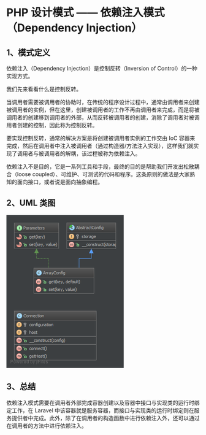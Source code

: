 # PHP 设计模式 —— 依赖注入模式（Dependency Injection）
## 1、模式定义
依赖注入（Dependency Injection）是控制反转（Inversion of Control）的一种实现方式。

我们先来看看什么是控制反转。

当调用者需要被调用者的协助时，在传统的程序设计过程中，通常由调用者来创建被调用者的实例，但在这里，创建被调用者的工作不再由调用者来完成，而是将被调用者的创建移到调用者的外部，从而反转被调用者的创建，消除了调用者对被调用者创建的控制，因此称为控制反转。

要实现控制反转，通常的解决方案是将创建被调用者实例的工作交由 IoC 容器来完成，然后在调用者中注入被调用者（通过构造器/方法注入实现），这样我们就实现了调用者与被调用者的解耦，该过程被称为依赖注入。

依赖注入不是目的，它是一系列工具和手段，最终的目的是帮助我们开发出松散耦合（loose coupled）、可维护、可测试的代码和程序。这条原则的做法是大家熟知的面向接口，或者说是面向抽象编程。

## 2、UML 类图
![Dependency-Injection-UML.png](/static/images/Dependency-Injection-UML.png)

## 3、总结
依赖注入模式需要在调用者外部完成容器创建以及容器中接口与实现类的运行时绑定工作，在 Laravel 中该容器就是服务容器，而接口与实现类的运行时绑定则在服务提供者中完成。此外，除了在调用者的构造函数中进行依赖注入外，还可以通过在调用者的方法中进行依赖注入。